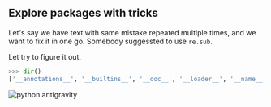 ## Explore packages with tricks

Let's say we have text with same mistake repeated multiple times, and we want to fix it in one go. Somebody suggessted to use `re.sub`.

Let try to figure it out.

```python
>>> dir()
['__annotations__', '__builtins__', '__doc__', '__loader__', '__name__', '__package__', '__spec__', 's', 'x']
```
 


![python antigravity](https://imgs.xkcd.com/comics/python.png)

